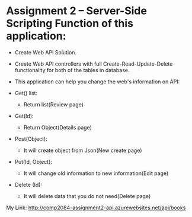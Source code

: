 # Assignment 2 – Server-Side Scripting Function of this application:


-	Create Web API Solution.

-	Create Web API controllers with full Create-Read-Update-Delete functionality for both of the tables in database.

-	This application can help you change the web's information on API:

- Get() list:

  - Return list(Review page)

- Get(Id):

  - Return Object(Details page)

- Post(Object):

  - It will create object from Json(New create page)

- Put(Id, Object):

  - It will change old information to new information(Edit page)

- Delete (Id):

  - It will delete data that you do not need(Delete page)
  

 My Link: http://comp2084-assignment2-api.azurewebsites.net/api/books

